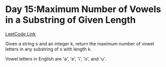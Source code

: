 
# Day 15:Maximum Number of Vowels in a Substring of Given Length

[LeetCode Link](https://leetcode.com/problems/maximum-number-of-vowels-in-a-substring-of-given-length/?envType=study-plan-v2&envId=leetcode-75)

Given a string s and an integer k, return the maximum number of vowel letters in any substring of s with length k.

Vowel letters in English are 'a', 'e', 'i', 'o', and 'u'.

 


